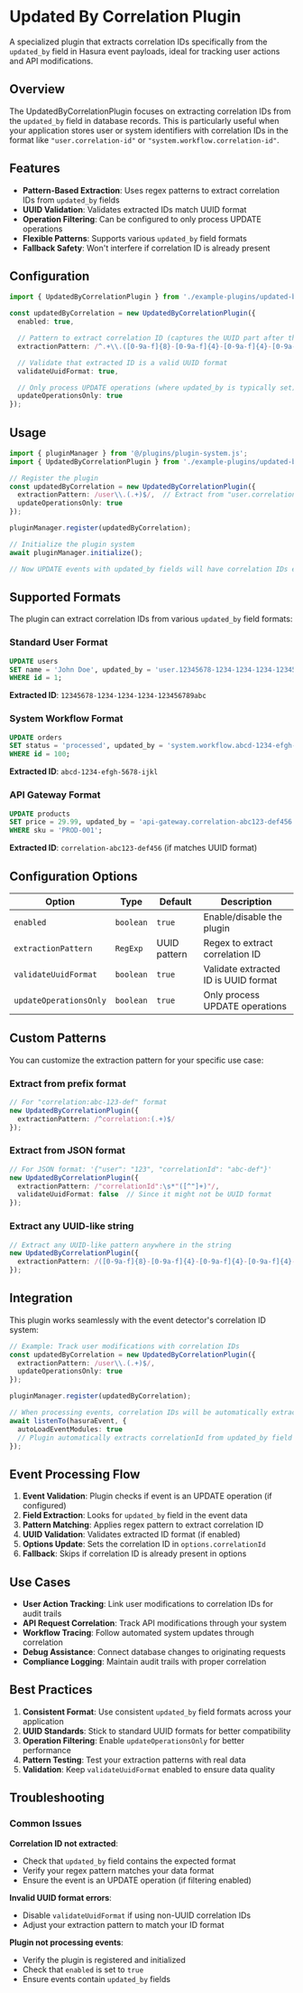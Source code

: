 # Updated By Correlation Plugin

A specialized plugin that extracts correlation IDs specifically from the `updated_by` field in Hasura event payloads, ideal for tracking user actions and API modifications.

## Overview

The UpdatedByCorrelationPlugin focuses on extracting correlation IDs from the `updated_by` field in database records. This is particularly useful when your application stores user or system identifiers with correlation IDs in the format like `"user.correlation-id"` or `"system.workflow.correlation-id"`.

## Features

- **Pattern-Based Extraction**: Uses regex patterns to extract correlation IDs from `updated_by` fields
- **UUID Validation**: Validates extracted IDs match UUID format
- **Operation Filtering**: Can be configured to only process UPDATE operations
- **Flexible Patterns**: Supports various `updated_by` field formats
- **Fallback Safety**: Won't interfere if correlation ID is already present

## Configuration

```typescript
import { UpdatedByCorrelationPlugin } from './example-plugins/updated-by-correlation/plugin.js';

const updatedByCorrelation = new UpdatedByCorrelationPlugin({
  enabled: true,

  // Pattern to extract correlation ID (captures the UUID part after the last dot)
  extractionPattern: /^.+\\.([0-9a-f]{8}-[0-9a-f]{4}-[0-9a-f]{4}-[0-9a-f]{4}-[0-9a-f]{12})$/i,

  // Validate that extracted ID is a valid UUID format
  validateUuidFormat: true,

  // Only process UPDATE operations (where updated_by is typically set)
  updateOperationsOnly: true
});
```

## Usage

```typescript
import { pluginManager } from '@/plugins/plugin-system.js';
import { UpdatedByCorrelationPlugin } from './example-plugins/updated-by-correlation/plugin.js';

// Register the plugin
const updatedByCorrelation = new UpdatedByCorrelationPlugin({
  extractionPattern: /user\\.(.+)$/,  // Extract from "user.correlation-id"
  updateOperationsOnly: true
});

pluginManager.register(updatedByCorrelation);

// Initialize the plugin system
await pluginManager.initialize();

// Now UPDATE events with updated_by fields will have correlation IDs extracted
```

## Supported Formats

The plugin can extract correlation IDs from various `updated_by` field formats:

### Standard User Format
```sql
UPDATE users
SET name = 'John Doe', updated_by = 'user.12345678-1234-1234-1234-123456789abc'
WHERE id = 1;
```
**Extracted ID**: `12345678-1234-1234-1234-123456789abc`

### System Workflow Format
```sql
UPDATE orders
SET status = 'processed', updated_by = 'system.workflow.abcd-1234-efgh-5678-ijkl'
WHERE id = 100;
```
**Extracted ID**: `abcd-1234-efgh-5678-ijkl`

### API Gateway Format
```sql
UPDATE products
SET price = 29.99, updated_by = 'api-gateway.correlation-abc123-def456'
WHERE sku = 'PROD-001';
```
**Extracted ID**: `correlation-abc123-def456` (if matches UUID format)

## Configuration Options

| Option | Type | Default | Description |
|--------|------|---------|-------------|
| `enabled` | `boolean` | `true` | Enable/disable the plugin |
| `extractionPattern` | `RegExp` | UUID pattern | Regex to extract correlation ID |
| `validateUuidFormat` | `boolean` | `true` | Validate extracted ID is UUID format |
| `updateOperationsOnly` | `boolean` | `true` | Only process UPDATE operations |

## Custom Patterns

You can customize the extraction pattern for your specific use case:

### Extract from prefix format
```typescript
// For "correlation:abc-123-def" format
new UpdatedByCorrelationPlugin({
  extractionPattern: /^correlation:(.+)$/
});
```

### Extract from JSON format
```typescript
// For JSON format: '{"user": "123", "correlationId": "abc-def"}'
new UpdatedByCorrelationPlugin({
  extractionPattern: /"correlationId":\s*"([^"]+)"/,
  validateUuidFormat: false  // Since it might not be UUID format
});
```

### Extract any UUID-like string
```typescript
// Extract any UUID-like pattern anywhere in the string
new UpdatedByCorrelationPlugin({
  extractionPattern: /([0-9a-f]{8}-[0-9a-f]{4}-[0-9a-f]{4}-[0-9a-f]{4}-[0-9a-f]{12})/i
});
```

## Integration

This plugin works seamlessly with the event detector's correlation ID system:

```typescript
// Example: Track user modifications with correlation IDs
const updatedByCorrelation = new UpdatedByCorrelationPlugin({
  extractionPattern: /user\\.(.+)$/,
  updateOperationsOnly: true
});

pluginManager.register(updatedByCorrelation);

// When processing events, correlation IDs will be automatically extracted
await listenTo(hasuraEvent, {
  autoLoadEventModules: true
  // Plugin automatically extracts correlationId from updated_by field
});
```

## Event Processing Flow

1. **Event Validation**: Plugin checks if event is an UPDATE operation (if configured)
2. **Field Extraction**: Looks for `updated_by` field in the event data
3. **Pattern Matching**: Applies regex pattern to extract correlation ID
4. **UUID Validation**: Validates extracted ID format (if enabled)
5. **Options Update**: Sets the correlation ID in `options.correlationId`
6. **Fallback**: Skips if correlation ID is already present in options

## Use Cases

- **User Action Tracking**: Link user modifications to correlation IDs for audit trails
- **API Request Correlation**: Track API modifications through your system
- **Workflow Tracing**: Follow automated system updates through correlation
- **Debug Assistance**: Connect database changes to originating requests
- **Compliance Logging**: Maintain audit trails with proper correlation

## Best Practices

1. **Consistent Format**: Use consistent `updated_by` field formats across your application
2. **UUID Standards**: Stick to standard UUID formats for better compatibility
3. **Operation Filtering**: Enable `updateOperationsOnly` for better performance
4. **Pattern Testing**: Test your extraction patterns with real data
5. **Validation**: Keep `validateUuidFormat` enabled to ensure data quality

## Troubleshooting

### Common Issues

**Correlation ID not extracted**:
- Check that `updated_by` field contains the expected format
- Verify your regex pattern matches your data format
- Ensure the event is an UPDATE operation (if filtering enabled)

**Invalid UUID format errors**:
- Disable `validateUuidFormat` if using non-UUID correlation IDs
- Adjust your extraction pattern to match your ID format

**Plugin not processing events**:
- Verify the plugin is registered and initialized
- Check that `enabled` is set to `true`
- Ensure events contain `updated_by` fields